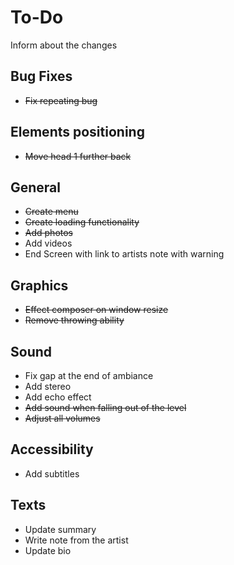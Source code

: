 # To-Do

Inform about the changes

## Bug Fixes

- ~~Fix repeating bug~~

## Elements positioning
- ~~Move head 1 further back~~

## General

- ~~Create menu~~
- ~~Create loading functionality~~
- ~~Add photos~~
- Add videos
- End Screen with link to artists note with warning

## Graphics

- ~~Effect composer on window resize~~
- ~~Remove throwing ability~~

## Sound

- Fix gap at the end of ambiance
- Add stereo
- Add echo effect
- ~~Add sound when falling out of the level~~
- ~~Adjust all volumes~~

## Accessibility

- Add subtitles

## Texts

- Update summary
- Write note from the artist
- Update bio
